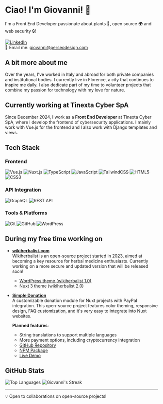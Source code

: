 # Ciao! I'm Giovanni! 👋

I'm a Front End Developer passionate about plants 🌱, open source 🌍 and web security 🔒!

[![LinkedIn](https://img.shields.io/badge/LinkedIn-blue?style=for-the-badge&logo=linkedin)](https://www.linkedin.com/in/giovannimanetti/)  
📧 Email me: [giovanni@perseodesign.com](mailto:giovanni@perseodesign.com)

## A bit more about me

Over the years, I've worked in Italy and abroad for both private companies and institutional bodies. I currently live in Florence, a city that continues to inspire me daily. I also dedicate part of my time to volunteer projects that combine my passion for technology with my love for nature.

## Currently working at Tinexta Cyber SpA

Since December 2024, I work as a **Front End Developer** at Tinexta Cyber SpA, where I develop the frontend of cybersecurity applications. I mainly work with Vue.js for the frontend and I also work with Django templates and views.

## Tech Stack

### Frontend
![Vue.js](https://img.shields.io/badge/Vue.js-4FC08D?style=for-the-badge&logo=vue.js&logoColor=white)
![Nuxt.js](https://img.shields.io/badge/Nuxt.js-00DC82?style=for-the-badge&logo=nuxt.js&logoColor=white)
![TypeScript](https://img.shields.io/badge/TypeScript-3178C6?style=for-the-badge&logo=typescript&logoColor=white)
![JavaScript](https://img.shields.io/badge/JavaScript-F7DF1E?style=for-the-badge&logo=javascript&logoColor=black)
![TailwindCSS](https://img.shields.io/badge/Tailwind_CSS-38B2AC?style=for-the-badge&logo=tailwind-css&logoColor=white)
![HTML5](https://img.shields.io/badge/HTML5-E34F26?style=for-the-badge&logo=html5&logoColor=white)
![CSS3](https://img.shields.io/badge/CSS3-1572B6?style=for-the-badge&logo=css3&logoColor=white)

### API Integration
![GraphQL](https://img.shields.io/badge/GraphQL-E10098?style=for-the-badge&logo=graphql&logoColor=white)
![REST API](https://img.shields.io/badge/REST_API-009688?style=for-the-badge&logo=fastapi&logoColor=white)

### Tools & Platforms
![Git](https://img.shields.io/badge/Git-F05032?style=for-the-badge&logo=git&logoColor=white)
![GitHub](https://img.shields.io/badge/GitHub-181717?style=for-the-badge&logo=github&logoColor=white)
![WordPress](https://img.shields.io/badge/WordPress-21759B?style=for-the-badge&logo=wordpress&logoColor=white)

## During my free time working on

- **[wikiherbalist.com](https://wikiherbalist.com)**  
  Wikiherbalist is an open-source project started in 2023, aimed at becoming a key resource for herbal medicine enthusiasts. Currently working on a more secure and updated version that will be released soon!
  - [WordPress theme (wikiherbalist 1.0)](https://github.com/giovannimanetti11/perseowiki)
  - [Nuxt 3 theme (wikiherbalist 2.0)](https://github.com/giovannimanetti11/PerseoNXT)
 
- **[Simple Donation](https://github.com/giovannimanetti11/Simple-donation)**  
  A customizable donation module for Nuxt projects with PayPal integration. This open-source project features color theming, responsive design, FAQ customization, and it's very easy to integrate into Nuxt websites.
  
  **Planned features**:
  - String translations to support multiple languages
  - More payment options, including cryptocurrency integration
  - [GitHub Repository](https://github.com/giovannimanetti11/Simple-donation)
  - [NPM Package](https://www.npmjs.com/package/simple-donation)
  - [Live Demo](https://wikiherbalist.com/donazioni)

## GitHub Stats

![Top Languages](https://github-readme-stats.vercel.app/api/top-langs/?username=giovannimanetti11&layout=compact&theme=radical)
![Giovanni's Streak](https://github-readme-streak-stats.herokuapp.com/?user=giovannimanetti11&theme=radical)

---

💡 Open to collaborations on open-source projects!
